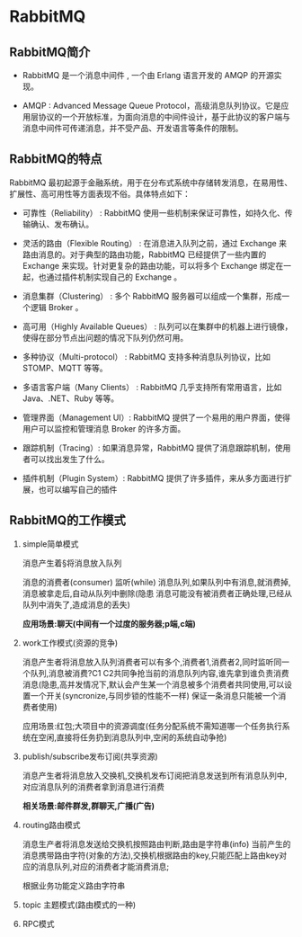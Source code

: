 # RabbitMQ

## RabbitMQ简介
 
  * RabbitMQ 是一个消息中间件 , 一个由 Erlang 语言开发的 AMQP 的开源实现。

  * AMQP : Advanced Message Queue Protocol，高级消息队列协议。它是应用层协议的一个开放标准，为面向消息的中间件设计，基于此协议的客户端与消息中间件可传递消息，并不受产品、开发语言等条件的限制。


## RabbitMQ的特点

RabbitMQ 最初起源于金融系统，用于在分布式系统中存储转发消息，在易用性、扩展性、高可用性等方面表现不俗。具体特点如下：

  * 可靠性（Reliability） : RabbitMQ 使用一些机制来保证可靠性，如持久化、传输确认、发布确认。
  
  * 灵活的路由（Flexible Routing） : 在消息进入队列之前，通过 Exchange 来路由消息的。对于典型的路由功能，RabbitMQ 已经提供了一些内置的 Exchange 来实现。针对更复杂的路由功能，可以将多个 Exchange 绑定在一起，也通过插件机制实现自己的 Exchange 。

  * 消息集群（Clustering） : 多个 RabbitMQ 服务器可以组成一个集群，形成一个逻辑 Broker 。

  * 高可用（Highly Available Queues） : 队列可以在集群中的机器上进行镜像，使得在部分节点出问题的情况下队列仍然可用。

  * 多种协议（Multi-protocol） : RabbitMQ 支持多种消息队列协议，比如 STOMP、MQTT 等等。

  * 多语言客户端（Many Clients） : RabbitMQ 几乎支持所有常用语言，比如 Java、.NET、Ruby 等等。

  * 管理界面（Management UI）: RabbitMQ 提供了一个易用的用户界面，使得用户可以监控和管理消息 Broker 的许多方面。

  * 跟踪机制（Tracing）: 如果消息异常，RabbitMQ 提供了消息跟踪机制，使用者可以找出发生了什么。
  
  * 插件机制（Plugin System）: RabbitMQ 提供了许多插件，来从多方面进行扩展，也可以编写自己的插件


## RabbitMQ的工作模式

   1. simple简单模式

      消息产生着§将消息放入队列
      
      消息的消费者(consumer) 监听(while) 消息队列,如果队列中有消息,就消费掉,消息被拿走后,自动从队列中删除(隐患 消息可能没有被消费者正确处理,已经从队列中消失了,造成消息的丢失)
      
      **应用场景:聊天(中间有一个过度的服务器;p端,c端)**
      
      
   2. work工作模式(资源的竞争)

      消息产生者将消息放入队列消费者可以有多个,消费者1,消费者2,同时监听同一个队列,消息被消费?C1 C2共同争抢当前的消息队列内容,谁先拿到谁负责消费消息(隐患,高并发情况下,默认会产生某一个消息被多个消费者共同使用,可以设置一个开关(syncronize,与同步锁的性能不一样) 保证一条消息只能被一个消费者使用)
      
      应用场景:红包;大项目中的资源调度(任务分配系统不需知道哪一个任务执行系统在空闲,直接将任务扔到消息队列中,空闲的系统自动争抢)
      
   3. publish/subscribe发布订阅(共享资源)

      消息产生者将消息放入交换机,交换机发布订阅把消息发送到所有消息队列中,对应消息队列的消费者拿到消息进行消费
         
      **相关场景:邮件群发,群聊天,广播(广告)**
     
   4. routing路由模式


      消息生产者将消息发送给交换机按照路由判断,路由是字符串(info) 当前产生的消息携带路由字符(对象的方法),交换机根据路由的key,只能匹配上路由key对应的消息队列,对应的消费者才能消费消息;

      根据业务功能定义路由字符串


   5. topic 主题模式(路由模式的一种)
   
   
   
   6. RPC模式

